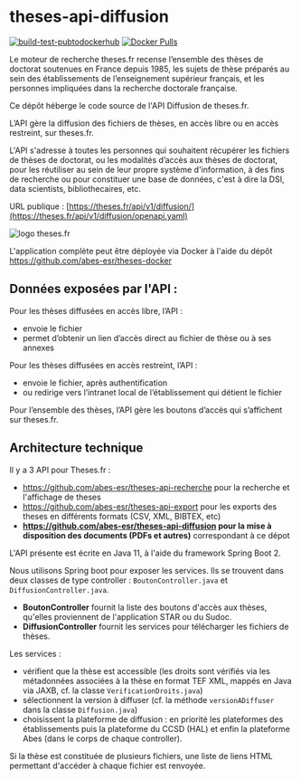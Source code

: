# theses-api-diffusion

[![build-test-pubtodockerhub](https://github.com/abes-esr/theses-api-diffusion/actions/workflows/build-test-pubtodockerhub.yml/badge.svg)](https://github.com/abes-esr/theses-api-diffusion/actions/workflows/build-test-pubtodockerhub.yml) [![Docker Pulls](https://img.shields.io/docker/pulls/abesesr/theses.svg)](https://hub.docker.com/r/abesesr/theses/)

Le moteur de recherche theses.fr recense l’ensemble des thèses de doctorat soutenues en France depuis 1985, les sujets de thèse préparés au sein des établissements de l’enseignement supérieur français, et les personnes impliquées dans la recherche doctorale française. 

Ce dépôt héberge le code source de l'API Diffusion de theses.fr.

L’API gère la diffusion des fichiers de thèses, en accès libre ou en accès restreint, sur theses.fr.

L'API s'adresse à toutes les personnes qui souhaitent récupérer les fichiers de thèses de doctorat, ou les modalités d’accès aux thèses de doctorat, pour les réutiliser au sein de leur propre système d'information, à des fins de recherche ou pour constituer une base de données, c'est à dire la DSI, data scientists, bibliothecaires, etc.

URL publique : [https://theses.fr/api/v1/diffusion/](https://theses.fr/api/v1/diffusion/openapi.yaml)

![logo theses.fr](https://theses.fr/icone-theses-beta.svg)

L'application complète peut être déployée via Docker à l'aide du dépôt https://github.com/abes-esr/theses-docker

## Données exposées par l'API : 

Pour les thèses diffusées en accès libre, l’API :
* envoie le fichier
* permet d’obtenir un lien d’accès direct au fichier de thèse ou à ses annexes

Pour les thèses diffusées en accès restreint, l’API :
* envoie le fichier, après authentification
* ou redirige vers l’intranet local de l’établissement qui détient le fichier

Pour l’ensemble des thèses, l’API gère les boutons d’accès qui s’affichent sur theses.fr.

## Architecture technique

Il y a 3 API pour Theses.fr : 
* https://github.com/abes-esr/theses-api-recherche pour la recherche et l'affichage de theses
* https://github.com/abes-esr/theses-api-export pour les exports des theses en différents formats (CSV, XML, BIBTEX, etc)
* **https://github.com/abes-esr/theses-api-diffusion pour la mise à disposition des documents (PDFs et autres)** correspondant à ce dépot

L'API présente est écrite en Java 11, à l'aide du framework Spring Boot 2.

Nous utilisons Spring boot pour exposer les services.
Ils se trouvent dans deux classes de type controller : ```BoutonController.java``` et ```DiffusionController.java```.
- __BoutonController__ fournit la liste des boutons d'accès aux thèses, qu'elles proviennent de l'application STAR ou du Sudoc.
- __DiffusionController__ fournit les services pour télécharger les fichiers de thèses.

Les services :
- vérifient que la thèse est accessible (les droits sont vérifiés via les métadonnées associées à la thèse en format TEF XML, mappés en Java via JAXB, cf. la classe ```VerificationDroits.java```)
- sélectionnent la version à diffuser (cf. la méthode ```versionADiffuser``` dans la classe ```Diffusion.java```)
- choisissent la plateforme de diffusion : en priorité les plateformes des établissements puis la plateforme du CCSD (HAL) et enfin la plateforme Abes (dans le corps de chaque controller).

Si la thèse est constituée de plusieurs fichiers, une liste de liens HTML permettant d'accéder à chaque fichier est renvoyée.

